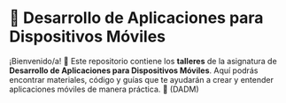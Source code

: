 # 📱 Desarrollo de Aplicaciones para Dispositivos Móviles

¡Bienvenido/a! 👋 Este repositorio contiene los **talleres** de la asignatura de **Desarrollo de Aplicaciones para Dispositivos Móviles**. Aquí podrás encontrar materiales, código y guías que te ayudarán a crear y entender aplicaciones móviles de manera práctica. 🚀 (DADM)

